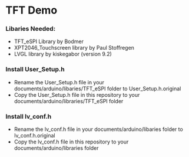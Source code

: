 # TFT Demo

### Libaries Needed:

- TFT_eSPI Library by Bodmer
- XPT2046_Touchscreen library by Paul Stoffregen
- LVGL library by kiskegabor (version 9.2)

### Install User_Setup.h
- Rename the User_Setup.h file in your documents/arduino/libaries/TFT_eSPI folder to User_Setup.h.original
- Copy the User_Setup.h file in this repository to your documents/arduino/libraries/TFT_eSPI folder

### Install lv_conf.h
- Rename the lv_conf.h file in your documents/arduino/libaries folder to lv_conf.h.original
- Copy the lv_conf.h file in this repository to your documents/arduino/libraries folder
